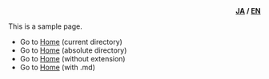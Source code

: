 <div id="lang" style="text-align: right; font-weight: bold;"><a href="../ja-jp/page.md">JA</a> / <u>EN</u></div>

This is a sample page.

- Go to [Home](.) (current directory)
- Go to [Home](/en-us/) (absolute directory)
- Go to [Home](README) (without extension)
- Go to [Home](README.md) (with .md)
